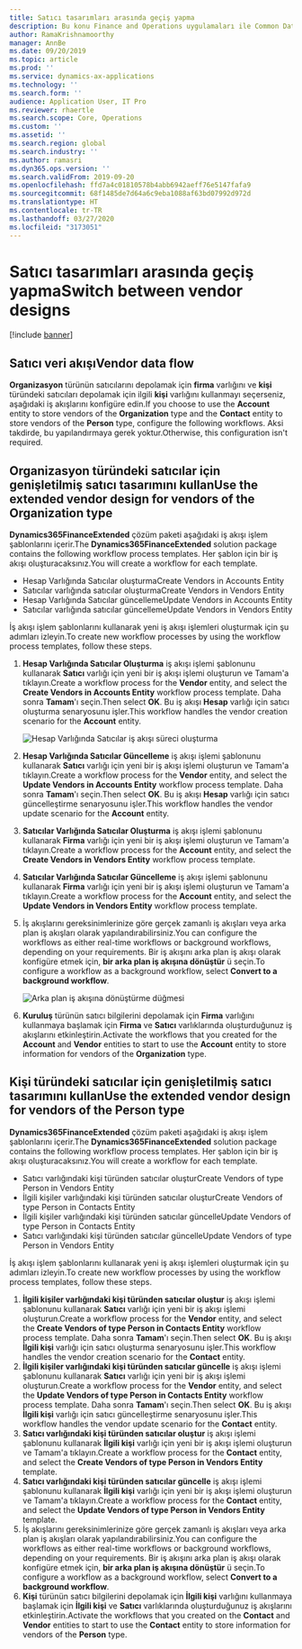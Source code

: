 ```yaml
---
title: Satıcı tasarımları arasında geçiş yapma
description: Bu konu Finance and Operations uygulamaları ile Common Data Service arasında satıcı verisi tümleştirmesi arasında geçiş yapmayı açıklar.
author: RamaKrishnamoorthy
manager: AnnBe
ms.date: 09/20/2019
ms.topic: article
ms.prod: ''
ms.service: dynamics-ax-applications
ms.technology: ''
ms.search.form: ''
audience: Application User, IT Pro
ms.reviewer: rhaertle
ms.search.scope: Core, Operations
ms.custom: ''
ms.assetid: ''
ms.search.region: global
ms.search.industry: ''
ms.author: ramasri
ms.dyn365.ops.version: ''
ms.search.validFrom: 2019-09-20
ms.openlocfilehash: ffd7a4c01810578b4abb6942aeff76e5147fafa9
ms.sourcegitcommit: 68f1485de7d64a6c9eba1088af63bd07992d972d
ms.translationtype: HT
ms.contentlocale: tr-TR
ms.lasthandoff: 03/27/2020
ms.locfileid: "3173051"
---
```

# <a name="switch-between-vendor-designs"></a><span data-ttu-id="4a563-103">Satıcı tasarımları arasında geçiş yapma</span><span class="sxs-lookup"><span data-stu-id="4a563-103">Switch between vendor designs</span></span>

[!include [banner](../../includes/banner.md)]



## <a name="vendor-data-flow"></a><span data-ttu-id="4a563-104">Satıcı veri akışı</span><span class="sxs-lookup"><span data-stu-id="4a563-104">Vendor data flow</span></span> 

<span data-ttu-id="4a563-105">**Organizasyon** türünün satıcılarını depolamak için **firma** varlığını ve **kişi** türündeki satıcıları depolamak için ilgili **kişi** varlığını kullanmayı seçerseniz, aşağıdaki iş akışlarını konfigüre edin.</span><span class="sxs-lookup"><span data-stu-id="4a563-105">If you choose to use the **Account** entity to store vendors of the **Organization** type and the **Contact** entity to store vendors of the **Person** type, configure the following workflows.</span></span> <span data-ttu-id="4a563-106">Aksi takdirde, bu yapılandırmaya gerek yoktur.</span><span class="sxs-lookup"><span data-stu-id="4a563-106">Otherwise, this configuration isn't required.</span></span>

## <a name="use-the-extended-vendor-design-for-vendors-of-the-organization-type"></a><span data-ttu-id="4a563-107">Organizasyon türündeki satıcılar için genişletilmiş satıcı tasarımını kullan</span><span class="sxs-lookup"><span data-stu-id="4a563-107">Use the extended vendor design for vendors of the Organization type</span></span>

<span data-ttu-id="4a563-108">**Dynamics365FinanceExtended** çözüm paketi aşağıdaki iş akışı işlem şablonlarını içerir.</span><span class="sxs-lookup"><span data-stu-id="4a563-108">The **Dynamics365FinanceExtended** solution package contains the following workflow process templates.</span></span> <span data-ttu-id="4a563-109">Her şablon için bir iş akışı oluşturacaksınız.</span><span class="sxs-lookup"><span data-stu-id="4a563-109">You will create a workflow for each template.</span></span>

+ <span data-ttu-id="4a563-110">Hesap Varlığında Satıcılar oluşturma</span><span class="sxs-lookup"><span data-stu-id="4a563-110">Create Vendors in Accounts Entity</span></span>
+ <span data-ttu-id="4a563-111">Satıcılar varlığında satıcılar oluşturma</span><span class="sxs-lookup"><span data-stu-id="4a563-111">Create Vendors in Vendors Entity</span></span>
+ <span data-ttu-id="4a563-112">Hesap Varlığında Satıcılar güncelleme</span><span class="sxs-lookup"><span data-stu-id="4a563-112">Update Vendors in Accounts Entity</span></span>
+ <span data-ttu-id="4a563-113">Satıcılar varlığında satıcılar güncelleme</span><span class="sxs-lookup"><span data-stu-id="4a563-113">Update Vendors in Vendors Entity</span></span>

<span data-ttu-id="4a563-114">İş akışı işlem şablonlarını kullanarak yeni iş akışı işlemleri oluşturmak için şu adımları izleyin.</span><span class="sxs-lookup"><span data-stu-id="4a563-114">To create new workflow processes by using the workflow process templates, follow these steps.</span></span>

1. <span data-ttu-id="4a563-115">**Hesap Varlığında Satıcılar Oluşturma** iş akışı işlemi şablonunu kullanarak **Satıcı** varlığı için yeni bir iş akışı işlemi oluşturun ve Tamam'a tıklayın.</span><span class="sxs-lookup"><span data-stu-id="4a563-115">Create a workflow process for the **Vendor** entity, and select the **Create Vendors in Accounts Entity** workflow process template.</span></span> <span data-ttu-id="4a563-116">Daha sonra **Tamam**'ı seçin.</span><span class="sxs-lookup"><span data-stu-id="4a563-116">Then select **OK**.</span></span> <span data-ttu-id="4a563-117">Bu iş akışı **Hesap** varlığı için satıcı oluşturma senaryosunu işler.</span><span class="sxs-lookup"><span data-stu-id="4a563-117">This workflow handles the vendor creation scenario for the **Account** entity.</span></span>

    ![Hesap Varlığında Satıcılar iş akışı süreci oluşturma](media/create_process.png)

2. <span data-ttu-id="4a563-119">**Hesap Varlığında Satıcılar Güncelleme** iş akışı işlemi şablonunu kullanarak **Satıcı** varlığı için yeni bir iş akışı işlemi oluşturun ve Tamam'a tıklayın.</span><span class="sxs-lookup"><span data-stu-id="4a563-119">Create a workflow process for the **Vendor** entity, and select the **Update Vendors in Accounts Entity** workflow process template.</span></span> <span data-ttu-id="4a563-120">Daha sonra **Tamam**'ı seçin.</span><span class="sxs-lookup"><span data-stu-id="4a563-120">Then select **OK**.</span></span> <span data-ttu-id="4a563-121">Bu iş akışı **Hesap** varlığı için satıcı güncelleştirme senaryosunu işler.</span><span class="sxs-lookup"><span data-stu-id="4a563-121">This workflow handles the vendor update scenario for the **Account** entity.</span></span>
3. <span data-ttu-id="4a563-122">**Satıcılar Varlığında Satıcılar Oluşturma** iş akışı işlemi şablonunu kullanarak **Firma** varlığı için yeni bir iş akışı işlemi oluşturun ve Tamam'a tıklayın.</span><span class="sxs-lookup"><span data-stu-id="4a563-122">Create a workflow process for the **Account** entity, and select the **Create Vendors in Vendors Entity** workflow process template.</span></span>
4. <span data-ttu-id="4a563-123">**Satıcılar Varlığında Satıcılar Güncelleme** iş akışı işlemi şablonunu kullanarak **Firma** varlığı için yeni bir iş akışı işlemi oluşturun ve Tamam'a tıklayın.</span><span class="sxs-lookup"><span data-stu-id="4a563-123">Create a workflow process for the **Account** entity, and select the **Update Vendors in Vendors Entity** workflow process template.</span></span>
5. <span data-ttu-id="4a563-124">İş akışlarını gereksinimlerinize göre gerçek zamanlı iş akışları veya arka plan iş akışları olarak yapılandırabilirsiniz.</span><span class="sxs-lookup"><span data-stu-id="4a563-124">You can configure the workflows as either real-time workflows or background workflows, depending on your requirements.</span></span> <span data-ttu-id="4a563-125">Bir iş akışını arka plan iş akışı olarak konfigüre etmek için, **bir arka plan iş akışına dönüştür** ü seçin.</span><span class="sxs-lookup"><span data-stu-id="4a563-125">To configure a workflow as a background workflow, select **Convert to a background workflow**.</span></span>

    ![Arka plan iş akışına dönüştürme düğmesi](media/background_workflow.png)

6. <span data-ttu-id="4a563-127">**Kuruluş** türünün satıcı bilgilerini depolamak için **Firma** varlığını kullanmaya başlamak için **Firma** ve **Satıcı** varlıklarında oluşturduğunuz iş akışlarını etkinleştirin.</span><span class="sxs-lookup"><span data-stu-id="4a563-127">Activate the workflows that you created for the **Account** and **Vendor** entities to start to use the **Account** entity to store information for vendors of the **Organization** type.</span></span>

## <a name="use-the-extended-vendor-design-for-vendors-of-the-person-type"></a><span data-ttu-id="4a563-128">Kişi türündeki satıcılar için genişletilmiş satıcı tasarımını kullan</span><span class="sxs-lookup"><span data-stu-id="4a563-128">Use the extended vendor design for vendors of the Person type</span></span>

<span data-ttu-id="4a563-129">**Dynamics365FinanceExtended** çözüm paketi aşağıdaki iş akışı işlem şablonlarını içerir.</span><span class="sxs-lookup"><span data-stu-id="4a563-129">The **Dynamics365FinanceExtended** solution package contains the following workflow process templates.</span></span> <span data-ttu-id="4a563-130">Her şablon için bir iş akışı oluşturacaksınız.</span><span class="sxs-lookup"><span data-stu-id="4a563-130">You will create a workflow for each template.</span></span>

+ <span data-ttu-id="4a563-131">Satıcı varlığındaki kişi türünden satıcılar oluştur</span><span class="sxs-lookup"><span data-stu-id="4a563-131">Create Vendors of type Person in Vendors Entity</span></span>
+ <span data-ttu-id="4a563-132">İlgili kişiler varlığındaki kişi türünden satıcılar oluştur</span><span class="sxs-lookup"><span data-stu-id="4a563-132">Create Vendors of type Person in Contacts Entity</span></span>
+ <span data-ttu-id="4a563-133">İlgili kişiler varlığındaki kişi türünden satıcılar güncelle</span><span class="sxs-lookup"><span data-stu-id="4a563-133">Update Vendors of type Person in Contacts Entity</span></span>
+ <span data-ttu-id="4a563-134">Satıcı varlığındaki kişi türünden satıcılar güncelle</span><span class="sxs-lookup"><span data-stu-id="4a563-134">Update Vendors of type Person in Vendors Entity</span></span>

<span data-ttu-id="4a563-135">İş akışı işlem şablonlarını kullanarak yeni iş akışı işlemleri oluşturmak için şu adımları izleyin.</span><span class="sxs-lookup"><span data-stu-id="4a563-135">To create new workflow processes by using the workflow process templates, follow these steps.</span></span>

1. <span data-ttu-id="4a563-136">**İlgili kişiler varlığındaki kişi türünden satıcılar oluştur** iş akışı işlemi şablonunu kullanarak **Satıcı** varlığı için yeni bir iş akışı işlemi oluşturun.</span><span class="sxs-lookup"><span data-stu-id="4a563-136">Create a workflow process for the **Vendor** entity, and select the **Create Vendors of type Person in Contacts Entity** workflow process template.</span></span> <span data-ttu-id="4a563-137">Daha sonra **Tamam**'ı seçin.</span><span class="sxs-lookup"><span data-stu-id="4a563-137">Then select **OK**.</span></span> <span data-ttu-id="4a563-138">Bu iş akışı **İlgili kişi** varlığı için satıcı oluşturma senaryosunu işler.</span><span class="sxs-lookup"><span data-stu-id="4a563-138">This workflow handles the vendor creation scenario for the **Contact** entity.</span></span>
2. <span data-ttu-id="4a563-139">**İlgili kişiler varlığındaki kişi türünden satıcılar güncelle** iş akışı işlemi şablonunu kullanarak **Satıcı** varlığı için yeni bir iş akışı işlemi oluşturun.</span><span class="sxs-lookup"><span data-stu-id="4a563-139">Create a workflow process for the **Vendor** entity, and select the **Update Vendors of type Person in Contacts Entity** workflow process template.</span></span> <span data-ttu-id="4a563-140">Daha sonra **Tamam**'ı seçin.</span><span class="sxs-lookup"><span data-stu-id="4a563-140">Then select **OK**.</span></span> <span data-ttu-id="4a563-141">Bu iş akışı **İlgili kişi** varlığı için satıcı güncelleştirme senaryosunu işler.</span><span class="sxs-lookup"><span data-stu-id="4a563-141">This workflow handles the vendor update scenario for the **Contact** entity.</span></span>
3. <span data-ttu-id="4a563-142">**Satıcı varlığındaki kişi türünden satıcılar oluştur** iş akışı işlemi şablonunu kullanarak **İlgili kişi** varlığı için yeni bir iş akışı işlemi oluşturun ve Tamam'a tıklayın.</span><span class="sxs-lookup"><span data-stu-id="4a563-142">Create a workflow process for the **Contact** entity, and select the **Create Vendors of type Person in Vendors Entity** template.</span></span>
4. <span data-ttu-id="4a563-143">**Satıcı varlığındaki kişi türünden satıcılar güncelle** iş akışı işlemi şablonunu kullanarak **İlgili kişi** varlığı için yeni bir iş akışı işlemi oluşturun ve Tamam'a tıklayın.</span><span class="sxs-lookup"><span data-stu-id="4a563-143">Create a workflow process for the **Contact** entity, and select the **Update Vendors of type Person in Vendors Entity** template.</span></span>
5. <span data-ttu-id="4a563-144">İş akışlarını gereksinimlerinize göre gerçek zamanlı iş akışları veya arka plan iş akışları olarak yapılandırabilirsiniz.</span><span class="sxs-lookup"><span data-stu-id="4a563-144">You can configure the workflows as either real-time workflows or background workflows, depending on your requirements.</span></span> <span data-ttu-id="4a563-145">Bir iş akışını arka plan iş akışı olarak konfigüre etmek için, **bir arka plan iş akışına dönüştür** ü seçin.</span><span class="sxs-lookup"><span data-stu-id="4a563-145">To configure a workflow as a background workflow, select **Convert to a background workflow**.</span></span>
6. <span data-ttu-id="4a563-146">**Kişi** türünün satıcı bilgilerini depolamak için **İlgili kişi** varlığını kullanmaya başlamak için **İlgili kişi** ve **Satıcı** varlıklarında oluşturduğunuz iş akışlarını etkinleştirin.</span><span class="sxs-lookup"><span data-stu-id="4a563-146">Activate the workflows that you created on the **Contact** and **Vendor** entities to start to use the **Contact** entity to store information for vendors of the **Person** type.</span></span>
